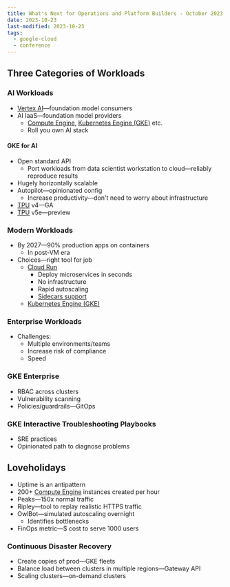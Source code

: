 ```yaml
---
title: What's Next for Operations and Platform Builders - October 2023
date: 2023-10-23
last-modified: 2023-10-23
tags:
  - google-cloud
  - conference
---
```


## Three Categories of Workloads

### AI Workloads

- [Vertex AI](notes/moc/Vertex%20AI.md)—foundation model consumers
- AI IaaS—foundation model providers
	- [Compute Engine](notes/Compute%20Engine.md), [Kubernetes Engine (GKE)](notes/Kubernetes%20Engine%20(GKE).md) etc.
	- Roll you own AI stack

#### GKE for AI

- Open standard API
	- Port workloads from data scientist workstation to cloud—reliably reproduce results
- Hugely horizontally scalable
- Autopilot—opinionated config
	- Increase productivity—don't need to worry about infrastructure
- [TPU](TPU) v4—GA
- [TPU](TPU) v5e—preview

### Modern Workloads

- By 2027—90% production apps on containers
	- In post-VM era
- Choices—right tool for job
	- [Cloud Run](notes/Cloud%20Run.md)
		- Deploy microservices in seconds
		- No infrastructure
		- Rapid autoscaling
		- [Sidecars support](notes/Cloud%20Run%20Sidecars.md)
	- [Kubernetes Engine (GKE)](notes/Kubernetes%20Engine%20(GKE).md)

### Enterprise Workloads

- Challenges:
	- Multiple environments/teams
	- Increase risk of compliance
	- Speed

### GKE Enterprise

- RBAC across clusters 
- Vulnerability scanning
- Policies/guardrails—GitOps

### GKE Interactive Troubleshooting Playbooks

- SRE practices
- Opinionated path to diagnose problems

## Loveholidays

- Uptime is an antipattern
- 200+ [Compute Engine](notes/Compute%20Engine.md) instances created per hour
- Peaks—150x normal traffic
- Ripley—tool to replay realistic HTTPS traffic
- OwlBot—simulated autoscaling overnight
	- Identifies bottlenecks
- FinOps metric—$ cost to serve 1000 users

### Continuous Disaster Recovery

- Create copies of prod—GKE fleets
- Balance load between clusters in multiple regions—Gateway API
- Scaling clusters—on-demand clusters
